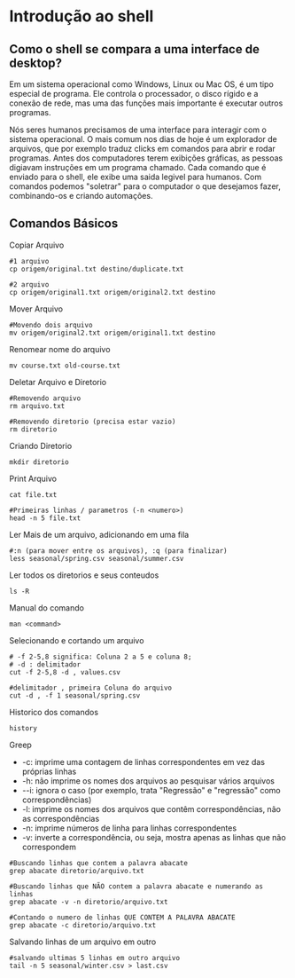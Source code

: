 # Introdução ao shell

## Como o shell se compara a uma interface de desktop?

Em um sistema operacional como Windows, Linux ou Mac OS, é um tipo especial de programa. Ele controla o processador, o disco rígido e a conexão de rede, mas uma das funções mais importante é executar outros programas.

Nós seres humanos precisamos de uma interface para interagir com o sistema operacional. O mais comum nos dias de hoje é um explorador de arquivos, que por exemplo traduz clicks em comandos para abrir e rodar programas. Antes dos computadores terem exibições gráficas, as pessoas digiavam instruções em um programa chamado. Cada comando que é enviado para o shell, ele exibe uma saida legivel para humanos. 
Com comandos podemos "soletrar" para o computador o que desejamos fazer, combinando-os e criando automações.

## Comandos Básicos

Copiar Arquivo
```datacode
#1 arquivo
cp origem/original.txt destino/duplicate.txt

#2 arquivo
cp origem/original1.txt origem/original2.txt destino
```

Mover Arquivo
```datacode
#Movendo dois arquivo
mv origem/original2.txt origem/original1.txt destino

```
Renomear nome do arquivo
```datacode
mv course.txt old-course.txt
```

Deletar Arquivo e Diretorio
```datacode
#Removendo arquivo
rm arquivo.txt 

#Removendo diretorio (precisa estar vazio)
rm diretorio
```

Criando Diretorio
```datacode
mkdir diretorio
```

Print Arquivo
```datacode
cat file.txt

#Primeiras linhas / parametros (-n <numero>) 
head -n 5 file.txt
```

Ler Mais de um arquivo, adicionando em uma fila
```datacode
#:n (para mover entre os arquivos), :q (para finalizar)
less seasonal/spring.csv seasonal/summer.csv
```

Ler todos os diretorios e seus conteudos 
```datacode
ls -R
```
Manual do comando
```datacode
man <command>
```

Selecionando e cortando um arquivo
```datacode
# -f 2-5,8 significa: Coluna 2 a 5 e coluna 8; 
# -d : delimitador
cut -f 2-5,8 -d , values.csv

#delimitador , primeira Coluna do arquivo 
cut -d , -f 1 seasonal/spring.csv
```

Historico dos comandos
```datacode
history
```

Greep
* -c: imprime uma contagem de linhas correspondentes em vez das próprias linhas
* -h: não imprime os nomes dos arquivos ao pesquisar vários arquivos
* --i: ignora o caso (por exemplo, trata "Regressão" e "regressão" como correspondências)
* -l: imprime os nomes dos arquivos que contêm correspondências, não as correspondências
* -n: imprime números de linha para linhas correspondentes
* -v: inverte a correspondência, ou seja, mostra apenas as linhas que não correspondem
```datacode
#Buscando linhas que contem a palavra abacate
grep abacate diretorio/arquivo.txt

#Buscando linhas que NÃO contem a palavra abacate e numerando as linhas
grep abacate -v -n diretorio/arquivo.txt

#Contando o numero de linhas QUE CONTEM A PALAVRA ABACATE
grep abacate -c diretorio/arquivo.txt
```

Salvando linhas de um arquivo em outro
```datacode
#salvando ultimas 5 linhas em outro arquivo
tail -n 5 seasonal/winter.csv > last.csv
```
